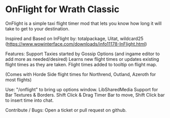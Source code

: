 # OnFlight for Wrath Classic

OnFlight is a simple taxi flight timer mod that lets you know how long it will take to get to your destination. 

Inspired and Based on InFlight by: totalpackage, Uitat, wildcard25 (https://www.wowinterface.com/downloads/info11178-InFlight.html)

Features:
Support Taxies started by Gossip Options (and ingame editor to add more as needed/desired)
Learns new flight times or updates existing flight times as they are taken.
Flight times added to tooltip on flight map.

(Comes with Horde Side flight times for Northrend, Outland, Azeroth for most flights)

Use:
"/onflight" to bring up options window.
LibSharedMedia Support for Bar Textures & Borders.
Shift Click & Drag Timer Bar to move, Shift Click bar to insert time into chat.

Contribute / Bugs:
Open a ticket or pull request on github.
